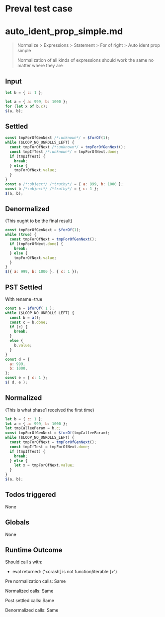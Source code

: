 # Preval test case

# auto_ident_prop_simple.md

> Normalize > Expressions > Statement > For of right > Auto ident prop simple
>
> Normalization of all kinds of expressions should work the same no matter where they are

## Input

`````js filename=intro
let b = { c: 1 };

let a = { a: 999, b: 1000 };
for (let x of b.c);
$(a, b);
`````


## Settled


`````js filename=intro
const tmpForOfGenNext /*:unknown*/ = $forOf(1);
while ($LOOP_NO_UNROLLS_LEFT) {
  const tmpForOfNext /*:unknown*/ = tmpForOfGenNext();
  const tmpIfTest /*:unknown*/ = tmpForOfNext.done;
  if (tmpIfTest) {
    break;
  } else {
    tmpForOfNext.value;
  }
}
const a /*:object*/ /*truthy*/ = { a: 999, b: 1000 };
const b /*:object*/ /*truthy*/ = { c: 1 };
$(a, b);
`````


## Denormalized
(This ought to be the final result)

`````js filename=intro
const tmpForOfGenNext = $forOf(1);
while (true) {
  const tmpForOfNext = tmpForOfGenNext();
  if (tmpForOfNext.done) {
    break;
  } else {
    tmpForOfNext.value;
  }
}
$({ a: 999, b: 1000 }, { c: 1 });
`````


## PST Settled
With rename=true

`````js filename=intro
const a = $forOf( 1 );
while ($LOOP_NO_UNROLLS_LEFT) {
  const b = a();
  const c = b.done;
  if (c) {
    break;
  }
  else {
    b.value;
  }
}
const d = {
  a: 999,
  b: 1000,
};
const e = { c: 1 };
$( d, e );
`````


## Normalized
(This is what phase1 received the first time)

`````js filename=intro
let b = { c: 1 };
let a = { a: 999, b: 1000 };
let tmpCalleeParam = b.c;
const tmpForOfGenNext = $forOf(tmpCalleeParam);
while ($LOOP_NO_UNROLLS_LEFT) {
  const tmpForOfNext = tmpForOfGenNext();
  const tmpIfTest = tmpForOfNext.done;
  if (tmpIfTest) {
    break;
  } else {
    let x = tmpForOfNext.value;
  }
}
$(a, b);
`````


## Todos triggered


None


## Globals


None


## Runtime Outcome


Should call `$` with:
 - eval returned: ('<crash[ <ref> is not function/iterable ]>')

Pre normalization calls: Same

Normalized calls: Same

Post settled calls: Same

Denormalized calls: Same
